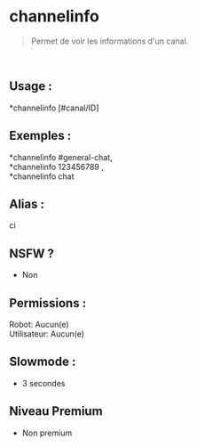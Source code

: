 # channelinfo

> Permet de voir les informations d'un canal.

<br>

## Usage :

*channelinfo [#canal/ID]

## Exemples :

*channelinfo #general-chat,
<br>*channelinfo 123456789
,
<br>*channelinfo chat

## Alias :

ci

## NSFW ?

- Non

## Permissions :

Robot: Aucun(e)
<br>
Utilisateur: Aucun(e)

## Slowmode :

- 3 secondes

## Niveau Premium

- Non premium